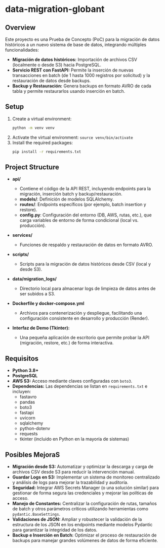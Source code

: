 # data-migration-globant

## Overview
Este proyecto es una Prueba de Concepto (PoC) para la migración de datos históricos a un nuevo sistema de base de datos, integrando múltiples funcionalidades:
  
- **Migración de datos históricos:** Importación de archivos CSV (localmente o desde S3) hacia PostgreSQL.
- **Servicio REST con FastAPI:** Permite la inserción de nuevas transacciones en batch (de 1 hasta 1000 registros por solicitud) y la restauración de datos desde backups.
- **Backup y Restauración:** Genera backups en formato AVRO de cada tabla y permite restaurarlos usando inserción en batch.

## Setup
1. Create a virtual environment:
    ```sh
    python -m venv venv
    ```
2. Activate the virtual environment:
        ```
        source venv/bin/activate
        ```
3. Install the required packages:
    ```sh
    pip install -r requirements.txt
    ```

## Project Structure
- **api/**  
  - Contiene el código de la API REST, incluyendo endpoints para la migración, inserción batch y backup/restauración.
  - **models/**: Definición de modelos SQLAlchemy.
  - **routes/**: Endpoints específicos (por ejemplo, batch insertion y restore).
  - **config.py**: Configuración del entorno (DB, AWS, rutas, etc.), que carga variables de entorno de forma condicional (local vs. producción).

- **services/**  
  - Funciones de respaldo y restauración de datos en formato AVRO.
  
- **scripts/**  
  - Scripts para la migración de datos históricos desde CSV (local y desde S3).
  
- **data/migration_logs/**  
  - Directorio local para almacenar logs de limpieza de datos antes de ser subidos a S3.

- **Dockerfile y docker-compose.yml**  
  - Archivos para contenerización y despliegue, facilitando una configuración consistente en desarrollo y producción (Render).

- **Interfaz de Demo (Tkinter):**  
  - Una pequeña aplicación de escritorio que permite probar la API (migración, restore, etc.) de forma interactiva.

## Requisitos

- **Python 3.8+**
- **PostgreSQL**
- **AWS S3:** Acceso mediante claves configuradas con `boto3`.
- **Dependencias:** Las dependencias se listan en `requirements.txt` e incluyen:
  - fastavro
  - pandas
  - boto3
  - fastapi
  - uvicorn
  - sqlalchemy
  - python-dotenv
  - requests
  - tkinter (incluido en Python en la mayoría de sistemas)
  
## Posibles MejoraS

- **Migración desde S3:** Automatizar y optimizar la descarga y carga de archivos CSV desde S3 para reducir la intervención manual.
- **Guardar Logs en S3:** Implementar un sistema de monitoreo centralizado y análisis de logs para mejorar la trazabilidad y auditoría.
- **Seguridad:** Integrar AWS Secrets Manager (o una solución similar) para gestionar de forma segura las credenciales y mejorar las políticas de acceso.
- **Manejo de Constantes:** Centralizar la configuración de rutas, tamaños de batch y otros parámetros críticos utilizando herramientas como `pydantic.BaseSettings`.
- **Validaciones de JSON:** Ampliar y robustecer la validación de la estructura de los JSON en los endpoints mediante modelos Pydantic para garantizar la integridad de los datos.
- **Backup e Inserción en Batch:** Optimizar el proceso de restauración de backups para manejar grandes volúmenes de datos de forma eficiente.
